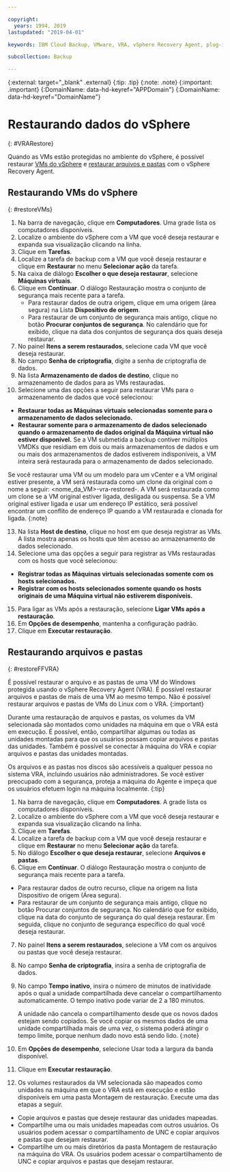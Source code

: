```yaml
---

copyright:
  years: 1994, 2019
lastupdated: "2019-04-01"

keywords: IBM Cloud Backup, VMware, VRA, vSphere Recovery Agent, plug-in, plugin, EVault, Carbonite, vSphere, backups

subcollection: Backup

---
```

{:external: target="_blank" .external}
{:tip: .tip}
{:note: .note}
{:important: .important}
{:DomainName: data-hd-keyref="APPDomain"}
{:DomainName: data-hd-keyref="DomainName"}

# Restaurando dados do vSphere
{: #VRARestore}

Quando as VMs estão protegidas no ambiente do vSphere, é possível restaurar [VMs do vSphere](#restoreVMs) e [restaurar arquivos e pastas](#restoreFFVRA) com o vSphere Recovery Agent.

## Restaurando VMs do vSphere
{: #restoreVMs}

1.	Na barra de navegação, clique em **Computadores**. Uma grade lista os computadores disponíveis.
2.	Localize o ambiente do vSphere com a VM que você deseja restaurar e expanda sua visualização clicando na linha.
3.	Clique em **Tarefas**.
4.	Localize a tarefa de backup com a VM que você deseja restaurar e clique em **Restaurar** no menu **Selecionar ação** da tarefa.
5.	Na caixa de diálogo **Escolher o que deseja restaurar**, selecione **Máquinas virtuais**.
6.	Clique em **Continuar**. O diálogo Restauração mostra o conjunto de segurança mais recente para a tarefa.
    * Para restaurar dados de outra origem, clique em uma origem (área segura) na Lista **Dispositivo de origem**.
    *	Para restaurar de um conjunto de segurança mais antigo, clique no botão **Procurar conjuntos de segurança**. No calendário que for exibido, clique na data dos conjuntos de segurança dos quais deseja restaurar.
7.	No painel **Itens a serem restaurados**, selecione cada VM que você deseja restaurar.
8.	No campo **Senha de criptografia**, digite a senha de criptografia de dados.
9.	Na lista **Armazenamento de dados de destino**, clique no armazenamento de dados para as VMs restauradas.
10.	Selecione uma das opções a seguir para restaurar VMs para o armazenamento de dados que você selecionou:
  * **Restaurar todas as Máquinas virtuais selecionadas somente para o armazenamento de dados selecionado.**
  * **Restaurar somente para o armazenamento de dados selecionado quando o armazenamento de dados original da Máquina virtual não estiver disponível.** Se a VM submetida a backup contiver múltiplos VMDKs que residiam em dois ou mais armazenamentos de dados e um ou mais dos armazenamentos de dados estiverem indisponíveis, a VM inteira será restaurada para o armazenamento de dados selecionado.

  Se você restaurar uma VM ou um modelo para um vCenter e a VM original estiver presente, a VM será restaurada como um clone da original com o nome a seguir: <nome_da_VM>-vra-restored-<Data>. A VM será restaurada como um clone se a VM original estiver ligada, desligada ou suspensa. Se a VM original estiver ligada e usar um endereço IP estático, será possível encontrar um conflito de endereço IP quando a VM restaurada e clonada for ligada.
  {:note}

13.	Na lista **Host de destino**, clique no host em que deseja registrar as VMs. A lista mostra apenas os hosts que têm acesso ao armazenamento de dados selecionado.
14.	Selecione uma das opções a seguir para registrar as VMs restauradas com os hosts que você selecionou:
  * **Registrar todas as Máquinas virtuais selecionadas somente com os hosts selecionados.**
  * **Registrar com os hosts selecionados somente quando os hosts originais de uma Máquina virtual não estiverem disponíveis.**
15.	Para ligar as VMs após a restauração, selecione **Ligar VMs após a restauração**.
16.	Em **Opções de desempenho**, mantenha a configuração padrão.
17.	Clique em **Executar restauração**.

## Restaurando arquivos e pastas
{: #restoreFFVRA}

É possível restaurar o arquivo e as pastas de uma VM do Windows protegida usando o vSphere Recovery Agent (VRA). É possível restaurar arquivos e pastas de mais de uma VM ao mesmo tempo. Não é possível restaurar arquivos e pastas de VMs do Linux com o VRA.
{:important}

Durante uma restauração de arquivos e pastas, os volumes da VM selecionada são montados como unidades na máquina em que o VRA está em execução. É possível, então, compartilhar algumas ou todas as unidades montadas para que os usuários possam copiar arquivos e pastas das unidades. Também é possível se conectar à máquina do VRA e copiar arquivos e pastas das unidades montadas.

Os arquivos e as pastas nos discos são acessíveis a qualquer pessoa no sistema VRA, incluindo usuários não administradores. Se você estiver preocupado com a segurança, proteja a máquina do Agente e impeça que os usuários efetuem login na máquina localmente.
{:tip}

1. Na barra de navegação, clique em **Computadores**. A grade lista os computadores disponíveis.
2. Localize o ambiente do vSphere com a VM que você deseja restaurar e expanda sua visualização clicando na linha.
3. Clique em **Tarefas**.
4. Localize a tarefa de backup com a VM que você deseja restaurar e clique em **Restaurar** no menu **Selecionar ação** da tarefa.
5. No diálogo **Escolher o que deseja restaurar**, selecione **Arquivos e pastas**.
6. Clique em **Continuar**. O diálogo Restauração mostra o conjunto de segurança mais recente para a tarefa.
  * Para restaurar dados de outro recurso, clique na origem na lista Dispositivo de origem (Área segura).
  * Para restaurar de um conjunto de segurança mais antigo, clique no botão Procurar conjuntos de segurança. No calendário que for exibido, clique na data do conjunto de segurança do qual deseja restaurar. Em seguida, clique no conjunto de segurança específico do qual você deseja restaurar.
7. No painel **Itens a serem restaurados**, selecione a VM com os arquivos ou pastas que você deseja restaurar.
8. No campo **Senha de criptografia**, insira a senha de criptografia de dados.
9. No campo **Tempo inativo**, insira o número de minutos de inatividade após o qual a unidade compartilhada deve cancelar o compartilhamento automaticamente. O tempo inativo pode variar de 2 a 180 minutos.

    A unidade não cancela o compartilhamento desde que os novos dados estejam sendo copiados. Se você copiar os mesmos dados de uma unidade compartilhada mais de uma vez, o sistema poderá atingir o tempo limite, porque nenhum dado novo está sendo lido.
    {:note}

10.	Em **Opções de desempenho**, selecione Usar toda a largura da banda disponível.
11.	Clique em **Executar restauração**.
12. Os volumes restaurados da VM selecionada são mapeados como unidades na máquina em que o VRA está em execução e estão disponíveis em uma pasta Montagem de restauração.  Execute uma das etapas a seguir.
  * Copie arquivos e pastas que deseje restaurar das unidades mapeadas.
  * Compartilhe uma ou mais unidades mapeadas com outros usuários. Os usuários podem acessar o compartilhamento de UNC e copiar arquivos e pastas que desejam restaurar.
  * Compartilhe um ou mais diretórios da pasta Montagem de restauração na máquina do VRA. Os usuários podem acessar o compartilhamento de UNC e copiar arquivos e pastas que desejam restaurar.
